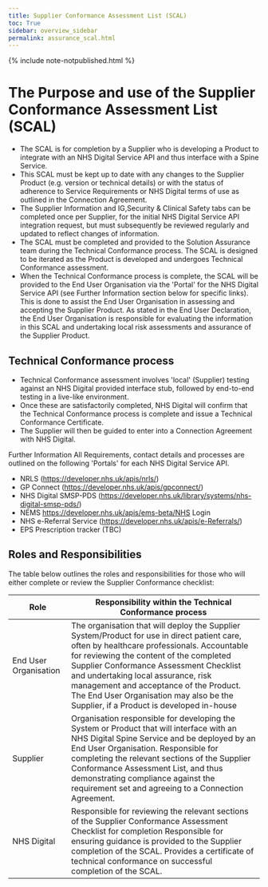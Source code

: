 ```yaml
---
title: Supplier Conformance Assessment List (SCAL)
toc: True
sidebar: overview_sidebar
permalink: assurance_scal.html
---
```

{% include note-notpublished.html %}

# The Purpose and use of the Supplier Conformance Assessment List (SCAL)

* The SCAL is for completion by a Supplier who is developing a Product to integrate with an NHS Digital Service API and thus interface with a Spine Service.
* This SCAL must be kept up to date with any changes to the Supplier Product (e.g. version or technical details) or with the status of adherence to Service Requirements or NHS Digital terms of use as outlined in the Connection Agreement. 
* The Supplier Information and IG,Security & Clinical Safety tabs can be completed once per Supplier, for the initial NHS Digital Service API integration request, but must subsequently be reviewed regularly and updated to reflect changes of information.
* The SCAL must be completed and provided to the Solution Assurance team during the Technical Conformance process. The SCAL is designed to be iterated as the Product is developed and undergoes Technical Conformance assessment. 
* When the Technical Conformance process is complete, the SCAL will be provided to the End User Organisation via the 'Portal' for the NHS Digital Service API (see Further Information section below for specific links). This is done to assist the End User Organisation in assessing and accepting the Supplier Product. As stated in the End User Declaration, the End User Organisation is responsible for evaluating the information in this SCAL and undertaking local risk assessments and assurance of the Supplier Product. 

## Technical Conformance process

* Technical Conformance assessment involves 'local' (Supplier) testing against an NHS Digital provided interface stub, followed by end-to-end testing in a live-like environment. 
* Once these are satisfactorily completed, NHS Digital will confirm that the Technical Conformance process is complete and issue a Technical Conformance Certificate. 
* The Supplier will then be guided to enter into a Connection Agreement with NHS Digital.

Further Information
All Requirements, contact details and processes are outlined on the following 'Portals' for each NHS Digital Service API.
- NRLS (https://developer.nhs.uk/apis/nrls/)
- GP Connect (https://developer.nhs.uk/apis/gpconnect/)
- NHS Digital SMSP-PDS (https://developer.nhs.uk/library/systems/nhs-digital-smsp-pds/)
- NEMS https://developer.nhs.uk/apis/ems-beta/NHS Login
- NHS e-Referral Service (https://developer.nhs.uk/apis/e-Referrals/)
- EPS Prescription tracker (TBC)
	
## Roles and Responsibilities 	

The table below outlines the roles and responsibilities for those who will either complete or review the Supplier Conformance checklist:		

| Role                    | Responsibility within the Technical Conformance process |
|-------------------------|---------------------------------------------------------|
| End User Organisation   | The organisation that will deploy the Supplier System/Product for use in direct patient care, often by healthcare professionals. Accountable for reviewing the content of the completed Supplier Conformance   Assessment Checklist and undertaking local assurance, risk management and acceptance of the Product. The End User Organisation may also be the Supplier, if a Product is developed in-house |
| Supplier                | Organisation responsible for developing the System or Product that will interface with an NHS Digital Spine Service and be deployed by an End User Organisation. Responsible for completing the relevant sections of the Supplier Conformance Assessment List, and thus demonstrating compliance against the requirement set and agreeing to a Connection Agreement. |
| NHS Digital             | Responsible for reviewing the relevant sections of the Supplier Conformance Assessment Checklist for completion Responsible for ensuring guidance is provided to the Supplier completion of the SCAL. Provides a certificate of technical conformance on successful completion of the SCAL. |
